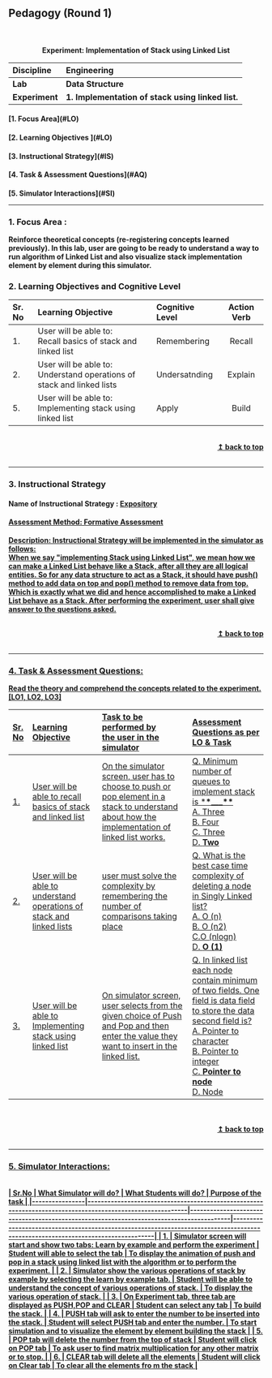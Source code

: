 ## Pedagogy (Round 1)

<p align="center">
<br>
<br>
<b> Experiment: Implementation of Stack using Linked List <a name="top"></a> <br>
</p>

| <b>Discipline  | <b>Engineering                                    |
| :------------- | :------------------------------------------------ |
| <b> Lab        | <b> Data Structure                                |
| <b> Experiment | <b> 1. Implementation of stack using linked list. |

<h4> [1. Focus Area](#LO)
<h4> [2. Learning Objectives ](#LO)
<h4> [3. Instructional Strategy](#IS)
<h4> [4. Task & Assessment Questions](#AQ)
<h4> [5. Simulator Interactions](#SI)
<hr>

<a name="LO"></a>

### 1. Focus Area : 

Reinforce theoretical concepts (re-registering concepts learned previously).
In this lab, user are going to be ready to understand a way to run algorithm of Linked List and also visualize stack implementation element by element during this simulator.

### 2. Learning Objectives and Cognitive Level

| Sr. No | Learning Objective                                                                  | Cognitive Level | Action Verb |
| :----- | :---------------------------------------------------------------------------------- | :-------------- | :---------: |
| 1.     | User will be able to: <br> Recall basics of stack and linked list <br>              | Remembering     |  Recall     |
| 2.     | User will be able to: <br> Understand operations of stack and linked lists <br>     | Undersatnding   |  Explain    | 
| 5.     | User will be able to: <br> Implementing stack using linked list                     | Apply           |  Build      |

<br/>
<div align="right">
    <b><a href="#top">↥ back to top</a></b>
</div>
<br/>
<hr>

<a name="IS"></a>

### 3. Instructional Strategy

#### Name of Instructional Strategy : <u> Expository

#### Assessment Method: Formative Assessment

<u> <b>Description:</b></u> <u> Instructional Strategy will be implemented in the simulator as follows: </u>
<br>
When we say "implementing Stack using Linked List", we mean how we can make a Linked List behave like a Stack, after all they are all logical entities. So for any data structure to act as a Stack, it should have push() method to add data on top and pop() method to remove data from top. Which is exactly what we did and hence accomplished to make a Linked List behave as a Stack. After performing the experiment, user shall give answer to the questions asked.

<br/>
<div align="right">
    <b><a href="#top">↥ back to top</a></b>
</div>
<br/>
<hr>

<a name="AQ"></a>

### 4. Task & Assessment Questions:

Read the theory and comprehend the concepts related to the experiment. [LO1, LO2, LO3]
<br>

| Sr. No | Learning Objective | Task to be performed by <br> the user in the simulator                                                                                                                                                                                                      | Assessment Questions as per LO & Task                                                                                                                                                                                |
| :----- | :----------------- | :---------------------------------------------------------------------------------------------------------------------------------------------------------------------------------------------------------------------------------------------------------- | :------------------------------------------------------------------------------------------------------------------------------------------------------------------------------------------------------------------- |
| 1.     | User will be able to recall basics of stack and linked list         | On the simulator screen, user has to choose to push or pop element in a stack to understand about how the implementation of linked list works.                                                                                                              | Q. Minimum number of queues to implement stack is \***\*\_\_\_\*\*** <br>A. Three <br>B. Four <br>C. Three <br>D. **Two**                                                                                            |
| 2.     | User will be able to understand operations of stack and linked lists            | user must solve the complexity by remembering the number of comparisons taking place                                                                                                                                                                        | Q. What is the best case time complexity of deleting a node in Singly Linked list?<br>A. O (n)<br>B. O (n2) <br>C.O (nlogn) <br>D. **O (1)**                                                                         |
| 3.     | User will be able to Implementing stack using linked list              | On simulator screen, user selects from the given choice of Push and Pop and then enter the value they want to insert in the linked list.                                                                                                                    | Q. In linked list each node contain minimum of two fields. One field is data field to store the data second field is?<br> A. Pointer to character <br> B. Pointer to integer <br> C. **Pointer to node** <br>D. Node |
          

</div>
<br>

<br/>
<div align="right">
    <b><a href="#top">↥ back to top</a></b>
</div>
<br/>
<hr>

<a name="SI"></a>

### 5. Simulator Interactions:

<br>
|      Sr.No     | What Simulator will do?                                                                                   | What Students will do?                                                                  | Purpose of the task                                                                                                             |
|----------------|-----------------------------------------------------------------------------------------------------------|-----------------------------------------------------------------------------------------|---------------------------------------------------------------------------------------------------------------------------------|
|     1.         |     Simulator screen will start and show two   tabs:     Learn by example and perform the experiment      |     Student will able to select the tab                                                 |     To display the animation of push and pop in a   stack using linked list with the algorithm or to perform the experiment.    |
|     2.         |     Simulator show the various operations of   stack by example by selecting the learn by example tab.    |     Student   will be able to understand the concept of various operations of stack.    |     To   display the various operation of stack.                                                                                |
|     3.         |     On   Experiment tab, three  tab are   displayed as PUSH,POP and CLEAR                                 |     Student   can select any tab                                                        |     To   build the stack.                                                                                                       |
|     4.         |      PUSH tab will ask to enter the number to be   inserted into the stack.                               |     Student   will select PUSH tab and enter the number.                                |     To   start simulation and to visualize the element by element building the stack                                            |
|     5.         |     POP   tab will delete the number from the top of stack                                                |     Student   will click on POP tab                                                     |     To   ask user to find matrix multiplication for any other matrix or to stop.                                                |
|     6.         |     CLEAR   tab will delete all the elements                                                              |     Student   will click on Clear tab                                                   |     To   clear all the elements fro m the stack                                                                                 |
